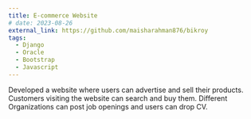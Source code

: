 ```yaml
---
title: E-commerce Website
# date: 2023-08-26
external_link: https://github.com/maisharahman876/bikroy
tags:
  - Django
  - Oracle
  - Bootstrap
  - Javascript
---
```


Developed a website where users can advertise and sell their products. Customers visiting the website can search and buy them. Different Organizations can post job openings and users can drop CV.

<!--more-->
